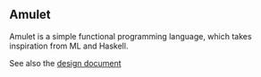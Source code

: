 Amulet
------


Amulet is a simple functional programming language, which takes inspiration from ML and Haskell.

See also the [design document](https://gitlab.com/amulet/amulet/blob/master/DESIGN.md)
